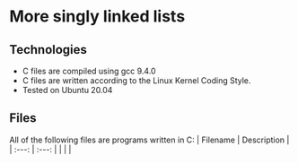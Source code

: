 # More singly linked lists
## Technologies
- C files are compiled using gcc 9.4.0
- C files are written according to the Linux Kernel Coding Style.
- Tested on Ubuntu 20.04
## Files
All of the following files are programs written in C:
| Filename | Description |
| :---: |  :---: |
|   |  |
